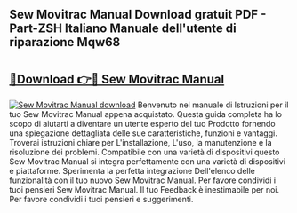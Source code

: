 ## Sew Movitrac Manual Download gratuit PDF - Part-ZSH Italiano Manuale dell'utente di riparazione Mqw68

# <h2><a href="http://df9nztx.blite.top/?on=Sew+Movitrac+Manual">🔗Download 👉🔴 Sew Movitrac Manual</a></h2>

[![Sew Movitrac Manual download](https://i.imgur.com/lujVjoI.png)](http://df9nztx.blite.top/?on=Sew+Movitrac+Manual)
Benvenuto nel manuale di Istruzioni per il tuo Sew Movitrac Manual appena acquistato. Questa guida completa ha lo scopo di aiutarti a diventare un utente esperto del tuo Prodotto fornendo una spiegazione dettagliata delle sue caratteristiche, funzioni e vantaggi. Troverai istruzioni chiare per L'installazione, L'uso, la manutenzione e la risoluzione dei problemi. Compatibile con una varietà di dispositivi questo Sew Movitrac Manual si integra perfettamente con una varietà di dispositivi e piattaforme. Sperimenta la perfetta integrazione Dell'elenco delle funzionalità con il tuo nuovo Sew Movitrac Manual. Per favore condividi i tuoi pensieri Sew Movitrac Manual. Il tuo Feedback è inestimabile per noi. Per favore condividi i tuoi pensieri e suggerimenti.
